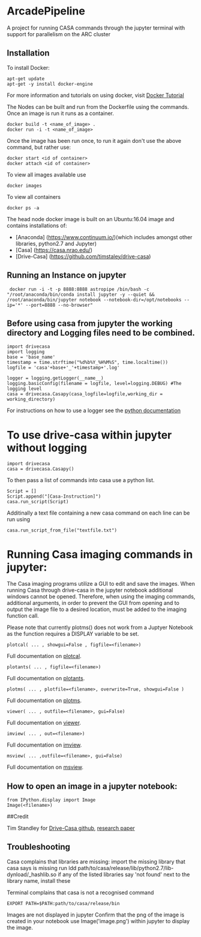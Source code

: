 # ArcadePipeline
A project for running CASA commands through the jupyter terminal with support for parallelism on the ARC cluster

## Installation

To install Docker:
```
apt-get update
apt-get -y install docker-engine
```
For more information and tutorials on using docker, visit [Docker Tutorial](https://docs.docker.com/learn/)

The Nodes can be built and run from the Dockerfile using the commands. Once an image is run it runs as a container.
```
docker build -t <name_of_image> .
docker run -i -t <name_of_image>
```
Once the image has been run once, to run it again don't use the above command, but rather use:
```
docker start <id of container>
docker attach <id of container>
```
To view all images available use
```
docker images
```
To view all containers
```
docker ps -a
```
The head node docker image is built on an Ubuntu:16.04 image and contains installations of:
+ [Anaconda] (https://www.continuum.io/)(which includes amongst other libraries, python2.7 and Jupyter) 
+ [Casa] (https://casa.nrao.edu/)
+ [Drive-Casa] (https://github.com/timstaley/drive-casa)

## Running an Instance on jupyter

```
 docker run -i -t -p 8888:8888 astropipe /bin/bash -c "/root/anaconda/bin/conda install jupyter -y --quiet && /root/anaconda/bin/jupyter notebook --notebook-dir=/opt/notebooks --ip='*' --port=8888 --no-browser"
```
## Before using casa from jupyter the working directory and Logging files need to be combined.

```
import drivecasa
import logging
base = 'base_name'
timestamp = time.strftime("%d%b%Y_%H%M%S", time.localtime())
logfile = 'casa'+base+'_'+timestamp+'.log' 

logger = logging.getLogger(__name__)
logging.basicConfig(filename = logfile, level=logging.DEBUG) #The logging level 
casa = drivecasa.Casapy(casa_logfile=logfile,working_dir = working_directory)
```
For instructions on how to use a logger see the [python documentation](https://docs.python.org/2/library/logging.html#module-logging)

# To use drive-casa within jupyter without logging 
```
import drivecasa
casa = drivecasa.Casapy()
```
To then pass a list of commands into casa use a python list.
```
Script = []
Script.append("[Casa-Instruction]")
casa.run_script(Script)
```
Additinally a text file containing a new casa command on each line can be run using
```
casa.run_script_from_file("textfile.txt")
```
# Running Casa imaging commands in jupyter:

The Casa imaging programs utilize a GUI to edit and save the images. When running Casa through drive-casa in the jupyter notebook additional windows cannot be opened. Therefore, when using the imaging commands, additional arguments, in order to prevent the GUI from opening and to output the image file to a desired location, must be added to the imaging function call.

Please note that currently plotms() does not work from a Juptyer Notebook as the function requires a DISPLAY variable to be set.

```
plotcal( ... , showgui=False , figfile=<filename>)
```
Full documentation on [plotcal](https://casa.nrao.edu/docs/taskref/plotcal-task.html).
```
plotants( ... , figfile=<filename>)
```
Full documentation on [plotants](https://casa.nrao.edu/docs/taskref/plotants-task.html).
```
plotms( ... , plotfile=<filename>, overwrite=True, showgui=False ) 
```
Full documentation on [plotms](https://casa.nrao.edu/docs/taskref/plotms-task.html).
```
viewer( ... , outfile=<filename>, gui=False)
```
Full documentation on [viewer](https://casa.nrao.edu/docs/taskref/viewer-task.html).
```
imview( ... , out=<filename>)
```
Full documentation on [imview](https://casa.nrao.edu/docs/taskref/imview-task.html).
```
msview( ... ,outfile=<filename>, gui=False)
```
Full documentation on [msview](https://casa.nrao.edu/docs/taskref/msview-task.html).

## How to open an image in a jupyter notebook:
```
from IPython.display import Image
Image(<filename>)
```

##Credit

Tim Standley for [Drive-Casa github](https://github.com/timstaley/drive-casa), [research paper](http://ascl.net/1504.006)

## Troubleshooting

Casa complains that libraries are missing:
  import the missing library that casa says is missing
  run ldd path/to/casa/release/lib/python2.7/lib-dynload/_hashlib.so
      if any of the listed libraries say 'not found' next to the library name, install these
      
Terminal complains that casa is not a recognised command
  ```
  EXPORT PATH=$PATH:path/to/casa/release/bin  
  ```
  
Images are not displayed in jupyter
  Confirm that the png of the image is created in your notebook
  use Image('image.png') within jupyter to display the image.
